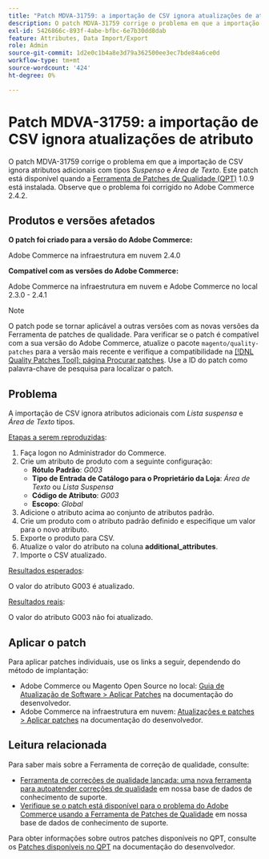 ```yaml
---
title: "Patch MDVA-31759: a importação de CSV ignora atualizações de atributo"
description: O patch MDVA-31759 corrige o problema em que a importação de CSV ignora atributos adicionais com os tipos *Suspenso* e *Área de texto*. Este patch está disponível quando a [Ferramenta de correções de qualidade (QPT)](/help/announcements/adobe-commerce-announcements/magento-quality-patches-released-new-tool-to-self-serve-quality-patches.md) 1.0.9 está instalada. Observe que o problema foi corrigido no Adobe Commerce 2.4.2.
exl-id: 5426866c-893f-4abe-bfbc-6e7b30dd8dab
feature: Attributes, Data Import/Export
role: Admin
source-git-commit: 1d2e0c1b4a8e3d79a362500ee3ec7bde84a6ce0d
workflow-type: tm+mt
source-wordcount: '424'
ht-degree: 0%

---
```


# Patch MDVA-31759: a importação de CSV ignora atualizações de atributo

O patch MDVA-31759 corrige o problema em que a importação de CSV ignora atributos adicionais com tipos *Suspenso* e *Área de Texto*. Este patch está disponível quando a [Ferramenta de Patches de Qualidade (QPT)](/help/announcements/adobe-commerce-announcements/magento-quality-patches-released-new-tool-to-self-serve-quality-patches.md) 1.0.9 está instalada. Observe que o problema foi corrigido no Adobe Commerce 2.4.2.

## Produtos e versões afetados

**O patch foi criado para a versão do Adobe Commerce:**

Adobe Commerce na infraestrutura em nuvem 2.4.0

**Compatível com as versões do Adobe Commerce:**

Adobe Commerce na infraestrutura em nuvem e Adobe Commerce no local 2.3.0 - 2.4.1

>[!NOTE]
>
>O patch pode se tornar aplicável a outras versões com as novas versões da Ferramenta de patches de qualidade. Para verificar se o patch é compatível com a sua versão do Adobe Commerce, atualize o pacote `magento/quality-patches` para a versão mais recente e verifique a compatibilidade na [[!DNL Quality Patches Tool]: página Procurar patches](https://devdocs.magento.com/quality-patches/tool.html#patch-grid). Use a ID do patch como palavra-chave de pesquisa para localizar o patch.

## Problema

A importação de CSV ignora atributos adicionais com *Lista suspensa* e *Área de Texto* tipos.

<u>Etapas a serem reproduzidas</u>:

1. Faça logon no Administrador do Commerce.
1. Crie um atributo de produto com a seguinte configuração:
   * **Rótulo Padrão**: *G003*
   * **Tipo de Entrada de Catálogo para o Proprietário da Loja**: *Área de Texto* ou *Lista Suspensa*
   * **Código de Atributo**: *G003*
   * **Escopo**: *Global*
1. Adicione o atributo acima ao conjunto de atributos padrão.
1. Crie um produto com o atributo padrão definido e especifique um valor para o novo atributo.
1. Exporte o produto para CSV.
1. Atualize o valor do atributo na coluna **additional\_attributes**.
1. Importe o CSV atualizado.

<u>Resultados esperados</u>:

O valor do atributo G003 é atualizado.

<u>Resultados reais</u>:

O valor do atributo G003 não foi atualizado.

## Aplicar o patch

Para aplicar patches individuais, use os links a seguir, dependendo do método de implantação:

* Adobe Commerce ou Magento Open Source no local: [Guia de Atualização de Software > Aplicar Patches](https://devdocs.magento.com/guides/v2.4/comp-mgr/patching/mqp.html) na documentação do desenvolvedor.
* Adobe Commerce na infraestrutura em nuvem: [Atualizações e patches > Aplicar patches](https://devdocs.magento.com/cloud/project/project-patch.html) na documentação do desenvolvedor.

## Leitura relacionada

Para saber mais sobre a Ferramenta de correção de qualidade, consulte:

* [Ferramenta de correções de qualidade lançada: uma nova ferramenta para autoatender correções de qualidade](/help/announcements/adobe-commerce-announcements/magento-quality-patches-released-new-tool-to-self-serve-quality-patches.md) em nossa base de dados de conhecimento de suporte.
* [Verifique se o patch está disponível para o problema do Adobe Commerce usando a Ferramenta de Patches de Qualidade](/help/support-tools/patches-available-in-qpt-tool/check-patch-for-magento-issue-with-magento-quality-patches.md) em nossa base de dados de conhecimento de suporte.

Para obter informações sobre outros patches disponíveis no QPT, consulte os [Patches disponíveis no QPT](https://devdocs.magento.com/quality-patches/tool.html#patch-grid) na documentação do desenvolvedor.
